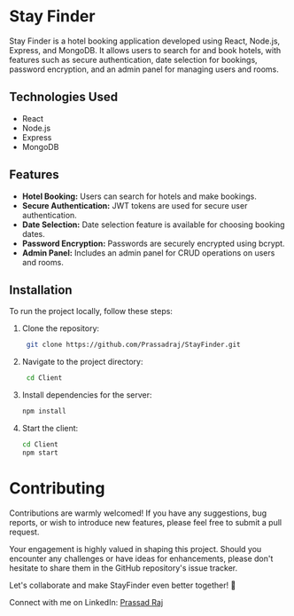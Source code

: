 # Stay Finder

Stay Finder is a hotel booking application developed using React, Node.js, Express, and MongoDB. It allows users to search for and book hotels, with features such as secure authentication, date selection for bookings, password encryption, and an admin panel for managing users and rooms.

## Technologies Used

- React
- Node.js
- Express
- MongoDB

## Features

- **Hotel Booking:** Users can search for hotels and make bookings.
- **Secure Authentication:** JWT tokens are used for secure user authentication.
- **Date Selection:** Date selection feature is available for choosing booking dates.
- **Password Encryption:** Passwords are securely encrypted using bcrypt.
- **Admin Panel:** Includes an admin panel for CRUD operations on users and rooms.

## Installation

To run the project locally, follow these steps:

1. Clone the repository:

   ```bash
    git clone https://github.com/Prassadraj/StayFinder.git
2. Navigate to the project directory:
   ```bash
    cd Client
3. Install dependencies for the server:
   ```bash
   npm install
4. Start the client:
    ```bash
    cd Client
    npm start


 # Contributing
 Contributions are warmly welcomed! If you have any suggestions, bug reports, or wish to introduce new features, please feel free to submit a pull request.

Your engagement is highly valued in shaping this project. Should you encounter any challenges or have ideas for enhancements, please don't hesitate to share them in the GitHub repository's issue tracker.

Let's collaborate and make StayFinder even better together! 🚀

Connect with me on LinkedIn: [Prassad Raj](https://www.linkedin.com/in/prassad-raj-54805123a/)
